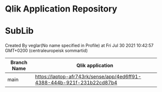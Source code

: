 # Qlik Application Repository 
# SubLib
### 
Created By veglar(No name specified in Profile) at Fri Jul 30 2021 10:42:57 GMT+0200 (centraleuropeisk sommartid)

Branch Name|Qlik application
---|---
main|[https://laptop-afr743rk/sense/app/4ed6ff91-4388-444b-921f-231b22cd87b4](https://laptop-afr743rk/sense/app/4ed6ff91-4388-444b-921f-231b22cd87b4)
